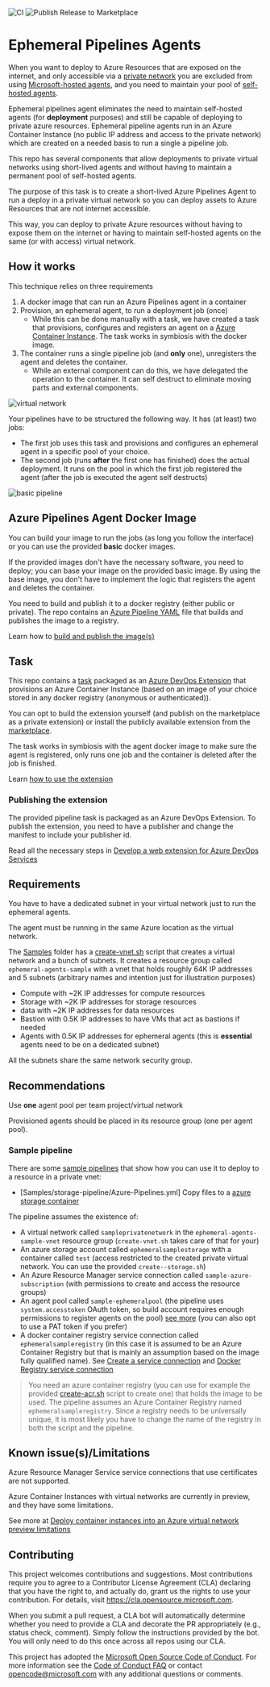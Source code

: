 ![CI](https://github.com/DAStudios/azure-pipelines-ephemeral-agents/workflows/CI/badge.svg)
![Publish Release to Marketplace](https://github.com/DAStudios/azure-pipelines-ephemeral-agents/workflows/Publish%20Release%20to%20Marketplace/badge.svg)

# Ephemeral Pipelines Agents

When you want to deploy to Azure Resources that are exposed on the internet, and only accessible via a [private network](https://docs.microsoft.com/en-us/azure/virtual-network/virtual-networks-overview) you are excluded from using [Microsoft-hosted agents](https://docs.microsoft.com/en-us/azure/devops/pipelines/agents/hosted?view=azure-devops), and you need to maintain your pool of [self-hosted agents](https://docs.microsoft.com/en-us/azure/devops/pipelines/agents/agents?view=azure-devops#install).

Ephemeral pipelines agent eliminates the need to maintain self-hosted agents (for **deployment** purposes) and still be capable of deploying to private azure resources. Ephemeral pipeline agents run in an Azure Container Instance (no public IP address and access to the private network) which are created on a needed basis to run a single a pipeline job.

This repo has several components that allow deployments to private virtual networks using short-lived agents and without having to maintain a permanent pool of self-hosted agents.

The purpose of this task is to create a short-lived Azure Pipelines Agent to run a deploy in a private virtual network so you can deploy assets to Azure Resources that are not internet accessible.

This way, you can deploy to private Azure resources without having to expose them on the internet or having to maintain self-hosted agents on the same (or with access) virtual network.

## How it works

This technique relies on three requirements

1. A docker image that can run an Azure Pipelines agent in a container
1. Provision, an ephemeral agent, to run a deployment job (once)
    * While this can be done manually with a task, we have created a task that provisions, configures and registers an agent on a [Azure Container Instance](https://azure.microsoft.com/services/container-instances/). The task works in symbiosis with the docker image.
1. The container runs a single pipeline job (and **only** one), unregisters the agent and deletes the container.
    * While an external component can do this, we have delegated the operation to the container. It can self destruct to eliminate moving parts and external components.

![virtual network](virtualnetworks.png)

Your pipelines have to be structured the following way. It has (at least) two jobs:

* The first job uses this task and provisions and configures an ephemeral agent in a specific pool of your choice.
* The second job (runs **after** the first one has finished) does the actual deployment. It runs on the pool in which the first job registered the agent (after the job is executed the agent self destructs)

![basic pipeline](basic-pipeline.png)

## Azure Pipelines Agent Docker Image

You can build your image to run the jobs (as long you follow the interface) or you can use the provided **basic** docker images.

If the provided images don't have the necessary software, you need to deploy; you can base your image on the provided basic image. By using the base image, you don't have to implement the logic that registers the agent and deletes the container. 

You need to build and publish it to a docker registry (either public or private).  The repo contains an [Azure Pipeline YAML](AgentImages/Azure-Pipelines.yml) file that builds and publishes the image to a registry.

Learn how to [build and publish the image(s)](AgentImages/Readme.md)

## Task

This repo contains a [task](Extension/AzureContainerCreate) packaged as an [Azure DevOps Extension](Extension) that provisions an Azure Container Instance (based on an image of your choice stored in any docker registry (anonymous or authenticated)).

You can opt to build the extension yourself (and publish on the marketplace as a private extension) or install the publicly available extension from the  [marketplace](https://marketplace.visualstudio.com/items?itemName=tiago-pascoal.EphemeralPipelinesAgents).

The task works in symbiosis with the agent docker image to make sure the agent is registered, only runs one job and the container is deleted after the job is finished.

Learn [how to use the extension](Extension/overview.md)

### Publishing the extension

The provided pipeline task is packaged as an Azure DevOps Extension. To publish the extension, you need to have a publisher and change the manifest to include your publisher id.

Read all the necessary steps in [Develop a web extension for Azure DevOps Services](https://docs.microsoft.com/en-us/azure/devops/extend/get-started/node?view=azure-devops)

## Requirements

You have to have a dedicated subnet in your virtual network just to run the ephemeral agents.

The agent must be running in the same Azure location as the virtual network.

The [Samples](Samples) folder has a [create-vnet.sh](Samples/create-vnet.sh) script that creates a virtual network and a bunch of subnets. It creates a resource group called `ephemeral-agents-sample` with a vnet that holds roughly 64K IP addresses and 5 subnets (arbitrary names and intention just for illustration purposes)

* Compute with ~2K IP addresses for compute resources
* Storage with ~2K IP addresses for storage resources
* data with ~2K IP addresses for data resources
* Bastion with 0.5K IP addresses to have VMs that act as bastions if needed
* Agents with 0.5K IP addresses for ephemeral agents (this is **essential** agents need to be on a dedicated subnet)

All the subnets share the same network security group.

## Recommendations

Use **one** agent pool per team project/virtual network

Provisioned agents should be placed in its resource group (one per agent pool).

### Sample pipeline

There are some [sample pipelines](https://github.com/microsoft/azure-pipelines-ephemeral-agents/Samples) that show how you can use it to deploy to a resource in a private vnet:

* [Samples/storage-pipeline/Azure-Pipelines.yml] Copy files to a [azure storage container](https://docs.microsoft.com/en-us/azure/storage/common/storage-introduction)

The pipeline assumes the existence of:

* A virtual network called `sampleprivatenetwork` in the `ephemeral-agents-sample-vnet` resource group (`create-vnet.sh` takes care of that for your)
* An azure storage account called `ephemeralsamplestorage` with a container called `test` (access restricted to the created private virtual network. You can use the provided `create--storage.sh`)
* An Azure Resource Manager service connection called `sample-azure-subscription` (with permissions to create and access the resource groups)
* An agent pool called `sample-ephemeralpool` (the pipeline uses `system.accesstoken` OAuth token, so build account requires enough permissions to register agents on the pool) [see more](AgentImages/Readme.md#OAuthtoken) (you can also opt to use a PAT token if you prefer)
* A docker container registry service connection called `ephemeralsampleregistry` (in this case it is assumed to be an Azure Container Registry but that is mainly an assumption based on the image fully qualified name). See [Create a service connection](https://docs.microsoft.com/en-us/azure/devops/pipelines/library/service-endpoints?view=azure-devops&tabs=yaml#create-a-service-connection) and [Docker Registry service connection](https://docs.microsoft.com/en-us/azure/devops/pipelines/library/service-endpoints?view=azure-devops&tabs=yaml#sep-docreg)

> You need an azure container registry (you can use for example the provided [create-acr.sh](Samples/create-acr.sh) script to create one) that holds the image to be used. The pipeline assumes an Azure Container Registry named `ephemeralsampleregistry`. Since a registry needs to be universally unique, it is most likely you have to change the name of the registry in both the script and the pipeline.

## Known issue(s)/Limitations

Azure Resource Manager Service service connections that use certificates are not supported.

Azure Container Instances with virtual networks are currently in preview, and they have some limitations.

See more at [Deploy container instances into an Azure virtual network preview limitations](https://docs.microsoft.com/en-us/azure/container-instances/container-instances-vnet#virtual-network-deployment-limitations)

## Contributing

This project welcomes contributions and suggestions.  Most contributions require you to agree to a
Contributor License Agreement (CLA) declaring that you have the right to, and actually do, grant us
the rights to use your contribution. For details, visit https://cla.opensource.microsoft.com.

When you submit a pull request, a CLA bot will automatically determine whether you need to provide
a CLA and decorate the PR appropriately (e.g., status check, comment). Simply follow the instructions
provided by the bot. You will only need to do this once across all repos using our CLA.

This project has adopted the [Microsoft Open Source Code of Conduct](https://opensource.microsoft.com/codeofconduct/).
For more information see the [Code of Conduct FAQ](https://opensource.microsoft.com/codeofconduct/faq/) or
contact [opencode@microsoft.com](mailto:opencode@microsoft.com) with any additional questions or comments.
